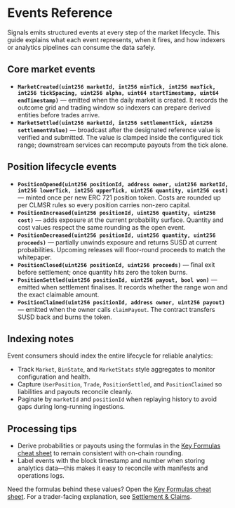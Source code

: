 # Events Reference

Signals emits structured events at every step of the market lifecycle. This guide explains what each event represents, when it fires, and how indexers or analytics pipelines can consume the data safely.

## Core market events

- **`MarketCreated(uint256 marketId, int256 minTick, int256 maxTick, int256 tickSpacing, uint256 alpha, uint64 startTimestamp, uint64 endTimestamp)`** — emitted when the daily market is created. It records the outcome grid and trading window so indexers can prepare derived entities before trades arrive.
- **`MarketSettled(uint256 marketId, int256 settlementTick, uint256 settlementValue)`** — broadcast after the designated reference value is verified and submitted. The value is clamped inside the configured tick range; downstream services can recompute payouts from the tick alone.

## Position lifecycle events

- **`PositionOpened(uint256 positionId, address owner, uint256 marketId, int256 lowerTick, int256 upperTick, uint256 quantity, uint256 cost)`** — minted once per new ERC 721 position token. Costs are rounded up per CLMSR rules so every position carries non-zero capital.
- **`PositionIncreased(uint256 positionId, uint256 quantity, uint256 cost)`** — adds exposure at the current probability surface. Quantity and cost values respect the same rounding as the open event.
- **`PositionDecreased(uint256 positionId, uint256 quantity, uint256 proceeds)`** — partially unwinds exposure and returns SUSD at current probabilities. Upcoming releases will floor-round proceeds to match the whitepaper.
- **`PositionClosed(uint256 positionId, uint256 proceeds)`** — final exit before settlement; once quantity hits zero the token burns.
- **`PositionSettled(uint256 positionId, uint256 payout, bool won)`** — emitted when settlement finalises. It records whether the range won and the exact claimable amount.
- **`PositionClaimed(uint256 positionId, address owner, uint256 payout)`** — emitted when the owner calls `claimPayout`. The contract transfers SUSD back and burns the token.

## Indexing notes

Event consumers should index the entire lifecycle for reliable analytics:
- Track `Market`, `BinState`, and `MarketStats` style aggregates to monitor configuration and health.
- Capture `UserPosition`, `Trade`, `PositionSettled`, and `PositionClaimed` so liabilities and payouts reconcile cleanly.
- Paginate by `marketId` and `positionId` when replaying history to avoid gaps during long-running ingestions.

## Processing tips

- Derive probabilities or payouts using the formulas in the [Key Formulas cheat sheet](../mechanism/key-formulas.md) to remain consistent with on-chain rounding.
- Label events with the block timestamp and number when storing analytics data—this makes it easy to reconcile with manifests and operations logs.

Need the formulas behind these values? Open the [Key Formulas cheat sheet](../mechanism/key-formulas.md). For a trader-facing explanation, see [Settlement & Claims](../user/settlement.md).
